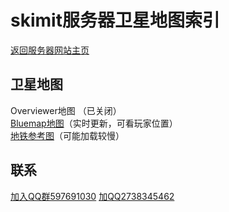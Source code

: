 # skimit服务器卫星地图索引
[返回服务器网站主页](../)
## 卫星地图

Overviewer地图 （已关闭）  
[Bluemap地图](http://bluemap.skimit.cn:6902)（实时更新，可看玩家位置）  
[地铁参考图](./%E5%9C%B0%E9%93%81%E5%8F%82%E8%80%83%E5%9B%BE.png)（可能加载较慢）

## 联系

[加入QQ群597691030](https://jq.qq.com/?_wv=1027&k=5GAlEKg)
[加QQ2738345462](http://wpa.qq.com/msgrd?v=3&uin=2738345462&site=qq&menu=yes)
